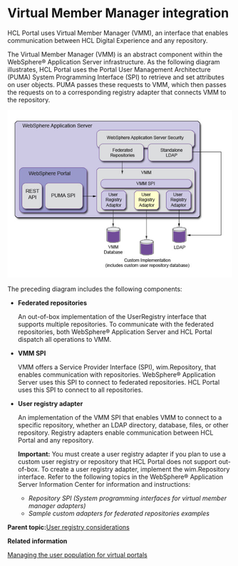 # Virtual Member Manager integration 

HCL Portal uses Virtual Member Manager \(VMM\), an interface that enables communication between HCL Digital Experience and any repository.

The Virtual Member Manager \(VMM\) is an abstract component within the WebSphere® Application Server infrastructure. As the following diagram illustrates, HCL Portal uses the Portal User Management Architecture \(PUMA\) System Programming Interface \(SPI\) to retrieve and set attributes on user objects. PUMA passes these requests to VMM, which then passes the requests on to a corresponding registry adapter that connects VMM to the repository.

![Illustration of HCL Portal interaction with Virtual Member Manager. For more information on this graphic, refer to the text in this topic.](../images/vmm_integration.jpg)

The preceding diagram includes the following components:

-   **Federated repositories**

    An out-of-box implementation of the UserRegistry interface that supports multiple repositories. To communicate with the federated repositories, both WebSphere® Application Server and HCL Portal dispatch all operations to VMM.

-   **VMM SPI**

    VMM offers a Service Provider Interface \(SPI\), wim.Repository, that enables communication with repositories. WebSphere® Application Server uses this SPI to connect to federated repositories. HCL Portal uses this SPI to connect to all repositories.

-   **User registry adapter**

    An implementation of the VMM SPI that enables VMM to connect to a specific repository, whether an LDAP directory, database, files, or other repository. Registry adapters enable communication between HCL Portal and any repository.

    **Important:** You must create a user registry adapter if you plan to use a custom user registry or repository that HCL Portal does not support out-of-box. To create a user registry adapter, implement the wim.Repository interface. Refer to the following topics in the WebSphere® Application Server Information Center for information and instructions:

    -   *Repository SPI \(System programming interfaces for virtual member manager adapters\)*
    -   *Sample custom adapters for federated repositories examples*

**Parent topic:**[User registry considerations ](../plan/plan_ureg.md)

**Related information**  


[Managing the user population for virtual portals](../admin-system/advppln_mgupop.md)

